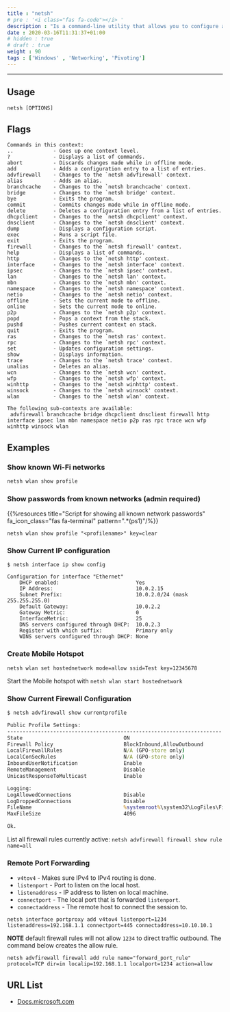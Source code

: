 ```yaml
---
title : "netsh"
# pre : '<i class="fas fa-code"></i> '
description : "Is a command-line utility that allows you to configure and display the status of various network communications."
date : 2020-03-16T11:31:37+01:00
# hidden : true
# draft : true
weight : 90
tags : ['Windows' , 'Networking', 'Pivoting']
---
```


---

## Usage

```cmd
netsh [OPTIONS]
```

## Flags

```plain
Commands in this context:
..             - Goes up one context level.
?              - Displays a list of commands.
abort          - Discards changes made while in offline mode.
add            - Adds a configuration entry to a list of entries.
advfirewall    - Changes to the `netsh advfirewall' context.
alias          - Adds an alias.
branchcache    - Changes to the `netsh branchcache' context.
bridge         - Changes to the `netsh bridge' context.
bye            - Exits the program.
commit         - Commits changes made while in offline mode.
delete         - Deletes a configuration entry from a list of entries.
dhcpclient     - Changes to the `netsh dhcpclient' context.
dnsclient      - Changes to the `netsh dnsclient' context.
dump           - Displays a configuration script.
exec           - Runs a script file.
exit           - Exits the program.
firewall       - Changes to the `netsh firewall' context.
help           - Displays a list of commands.
http           - Changes to the `netsh http' context.
interface      - Changes to the `netsh interface' context.
ipsec          - Changes to the `netsh ipsec' context.
lan            - Changes to the `netsh lan' context.
mbn            - Changes to the `netsh mbn' context.
namespace      - Changes to the `netsh namespace' context.
netio          - Changes to the `netsh netio' context.
offline        - Sets the current mode to offline.
online         - Sets the current mode to online.
p2p            - Changes to the `netsh p2p' context.
popd           - Pops a context from the stack.
pushd          - Pushes current context on stack.
quit           - Exits the program.
ras            - Changes to the `netsh ras' context.
rpc            - Changes to the `netsh rpc' context.
set            - Updates configuration settings.
show           - Displays information.
trace          - Changes to the `netsh trace' context.
unalias        - Deletes an alias.
wcn            - Changes to the `netsh wcn' context.
wfp            - Changes to the `netsh wfp' context.
winhttp        - Changes to the `netsh winhttp' context.
winsock        - Changes to the `netsh winsock' context.
wlan           - Changes to the `netsh wlan' context.

The following sub-contexts are available:
 advfirewall branchcache bridge dhcpclient dnsclient firewall http interface ipsec lan mbn namespace netio p2p ras rpc trace wcn wfp winhttp winsock wlan
```

## Examples

### Show known Wi-Fi networks

```cmd
netsh wlan show profile
```

### Show passwords from known networks (admin required)

{{%resources title="Script for showing all known network passwords" fa_icon_class="fas fa-terminal" pattern=".*(ps1)"/%}}

```plain
netsh wlan show profile "<profilename>" key=clear
```

### Show Current IP configuration

```plain
$ netsh interface ip show config

Configuration for interface "Ethernet"
    DHCP enabled:                         Yes
    IP Address:                           10.0.2.15
    Subnet Prefix:                        10.0.2.0/24 (mask 255.255.255.0)
    Default Gateway:                      10.0.2.2
    Gateway Metric:                       0
    InterfaceMetric:                      25
    DNS servers configured through DHCP:  10.0.2.3
    Register with which suffix:           Primary only
    WINS servers configured through DHCP: None
```

### Create Mobile Hotspot

`netsh wlan set hostednetwork mode=allow ssid=Test key=12345678`

Start the Mobile hotspot with `netsh wlan start hostednetwork`

### Show Current Firewall Configuration

```cmd
$ netsh advfirewall show currentprofile

Public Profile Settings:
----------------------------------------------------------------------
State                                 ON
Firewall Policy                       BlockInbound,AllowOutbound
LocalFirewallRules                    N/A (GPO-store only)
LocalConSecRules                      N/A (GPO-store only)
InboundUserNotification               Enable
RemoteManagement                      Disable
UnicastResponseToMulticast            Enable

Logging:
LogAllowedConnections                 Disable
LogDroppedConnections                 Disable
FileName                              %systemroot%\system32\LogFiles\Firewall\pfirewall.log
MaxFileSize                           4096

Ok.
```

List all firewall rules currently active: `netsh advfirewall firewall show rule name=all`

### Remote Port Forwarding

- `v4tov4` - Makes sure IPv4 to IPv4 routing is done.
- `listenport` - Port to listen on the local host.
- `listenaddress` - IP address to listen on local machine.
- `connectport` - The local port that is forwarded `listenport`.
- `connectaddress` - The remote host to connect the session to.

```plain
netsh interface portproxy add v4tov4 listenport=1234 listenaddress=192.168.1.1 connectport=445 connectaddress=10.10.10.1
```

**NOTE** default firewall rules will not allow `1234` to direct traffic outbound. The command below creates the allow rule.

```plain
netsh advfirewall firewall add rule name="forward_port_rule" protocol=TCP dir=in localip=192.168.1.1 localport=1234 action=allow
```

## URL List

- [Docs.microsoft.com](https://docs.microsoft.com/nl-nl/windows-server/networking/technologies/netsh/netsh)
